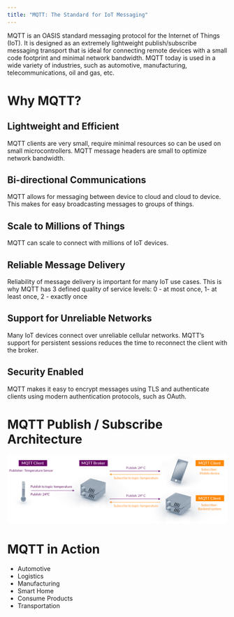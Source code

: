 ```yaml
---
title: "MQTT: The Standard for IoT Messaging"
---
```



MQTT is an OASIS standard messaging protocol for the Internet of Things (IoT). It is designed as an extremely lightweight publish/subscribe messaging transport that is ideal for connecting remote devices with a small code footprint and minimal network bandwidth. MQTT today is used in a wide variety of industries, such as automotive, manufacturing, telecommunications, oil and gas, etc.


# Why MQTT?

## Lightweight and Efficient
MQTT clients are very small, require minimal resources so can be used on small microcontrollers. MQTT message headers are small to optimize network bandwidth.

## Bi-directional Communications
MQTT allows for messaging between device to cloud and cloud to device. This makes for easy broadcasting messages to groups of things.

## Scale to Millions of Things
MQTT can scale to connect with millions of IoT devices.

## Reliable Message Delivery
Reliability of message delivery is important for many IoT use cases. This is why MQTT has 3 defined quality of service levels: 0 - at most once, 1- at least once, 2 - exactly once

## Support for Unreliable Networks
Many IoT devices connect over unreliable cellular networks. MQTT’s support for persistent sessions reduces the time to reconnect the client with the broker.

## Security Enabled
 
MQTT makes it easy to encrypt messages using TLS and authenticate clients using modern authentication protocols, such as OAuth.


# MQTT Publish / Subscribe Architecture
![](../../../images/mqtt-publish-subscribe.png)


# MQTT in Action

- Automotive
- Logistics
- Manufacturing
- Smart Home
- Consume Products
- Transportation